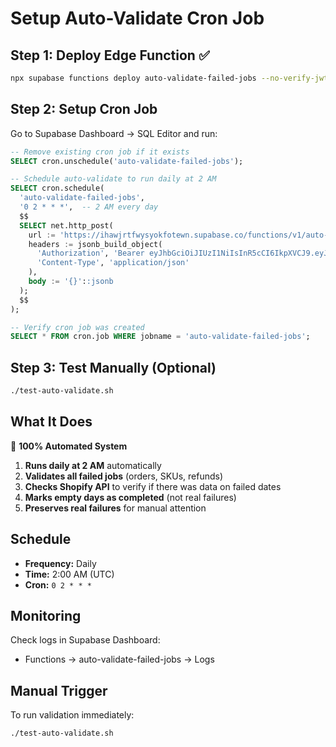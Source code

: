 # Setup Auto-Validate Cron Job

## Step 1: Deploy Edge Function ✅
```bash
npx supabase functions deploy auto-validate-failed-jobs --no-verify-jwt
```

## Step 2: Setup Cron Job

Go to Supabase Dashboard → SQL Editor and run:

```sql
-- Remove existing cron job if it exists
SELECT cron.unschedule('auto-validate-failed-jobs');

-- Schedule auto-validate to run daily at 2 AM
SELECT cron.schedule(
  'auto-validate-failed-jobs',
  '0 2 * * *',  -- 2 AM every day
  $$
  SELECT net.http_post(
    url := 'https://ihawjrtfwysyokfotewn.supabase.co/functions/v1/auto-validate-failed-jobs',
    headers := jsonb_build_object(
      'Authorization', 'Bearer eyJhbGciOiJIUzI1NiIsInR5cCI6IkpXVCJ9.eyJpc3MiOiJzdXBhYmFzZSIsInJlZiI6ImloYXdqcnRmd3lzeW9rZm90ZXduIiwicm9sZSI6InNlcnZpY2Vfcm9sZSIsImlhdCI6MTc1ODA0OTMyOCwiZXhwIjoyMDczNjI1MzI4fQ.MzRIK7zmo-O8yt89vxYsw9DVMLyHLo7OUSLSnXaOUJM',
      'Content-Type', 'application/json'
    ),
    body := '{}'::jsonb
  );
  $$
);

-- Verify cron job was created
SELECT * FROM cron.job WHERE jobname = 'auto-validate-failed-jobs';
```

## Step 3: Test Manually (Optional)
```bash
./test-auto-validate.sh
```

## What It Does

🤖 **100% Automated System**

1. **Runs daily at 2 AM** automatically
2. **Validates all failed jobs** (orders, SKUs, refunds)
3. **Checks Shopify API** to verify if there was data on failed dates
4. **Marks empty days as completed** (not real failures)
5. **Preserves real failures** for manual attention

## Schedule

- **Frequency:** Daily
- **Time:** 2:00 AM (UTC)
- **Cron:** `0 2 * * *`

## Monitoring

Check logs in Supabase Dashboard:
- Functions → auto-validate-failed-jobs → Logs

## Manual Trigger

To run validation immediately:
```bash
./test-auto-validate.sh
```
